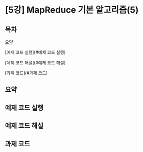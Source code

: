 # [5강] MapReduce 기본 알고리즘(5)

## 목차

[요약](#요약)

[예제 코드 실행](#예제 코드 실행)

[예제 코드 해설](#예제 코드 해설)

[과제 코드](#과제 코드)


## 요약



## 예제 코드 실행



## 예제 코드 해설



## 과제 코드
